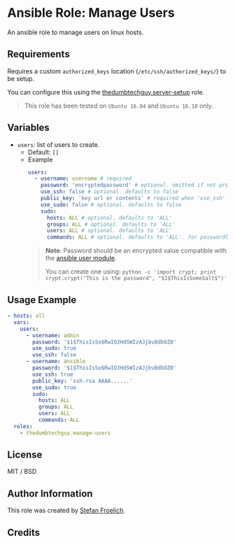 # Ansible Role: Manage Users

An ansible role to manage users on linux hosts.

## Requirements

Requires a custom `authorized_keys` location (`/etc/ssh/authorized_keys/`) to be setup.

You can configure this using the [thedumbtechguy.server-setup](https://galaxy.ansible.com/thedumbtechguy/server-setup/) role.

> This role has been tested on `Ubuntu 16.04` and `Ubuntu 16.10` only.

## Variables

- `users`: list of users to create.
  - Default: `[]`
  - Example
    ```yaml
    users:
      - username: username # required
        password: 'encryptedpassword' # optional. omitted if not provided
        use_ssh: false # optional. defaults to false
        public_key: 'key url or contents' # required when 'use_ssh' is true
        use_sudo: false # optional. defaults to false
        sudo:
          hosts: ALL # optional. defaults to 'ALL'
          groups: ALL # optional. defaults to 'ALL'
          users: ALL # optional. defaults to 'ALL'
          commands: ALL # optional. defaults to 'ALL'. for passwordless sudo, use 'NOPASSWD: ALL'
    ```
    > **Note**: Password should be an encrypted value compatible with the [ansible user module](http://docs.ansible.com/ansible/user_module.html).
    >
    >  You can create one using: `python -c 'import crypt; print crypt.crypt("This is the password", "$1$ThisIsSomeSalt$")'`


## Usage Example

```yaml
- hosts: all
  vars:
    users:
      - username: admin
        password: '$1$ThisIsSo$RwIOJHdSWIzAJjbvBdbOZ0'
        use_sudo: true
        use_ssh: false
      - username: ansible
        password: '$1$ThisIsSo$RwIOJHdSWIzAJjbvBdbOZ0'
        use_ssh: true
        public_key: 'ssh-rsa AAAA......'
        use_sudo: true
        sudo:
          hosts: ALL
          groups: ALL
          users: ALL
          commands: ALL
  roles:
    - thedumbtechguy.manage-users
```


## License

MIT / BSD

## Author Information

This role was created by [Stefan Froelich](https://thedumbtechguy.blogspot.com/).

## Credits